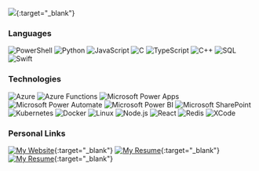 [![](https://raw.githubusercontent.com/deanlongstaff/deanlongstaff/main/GitHub%20Profile%20Banner.gif)](https://deanlongstaff.com/){:target="_blank"}

### Languages

![PowerShell](https://img.shields.io/badge/-PowerShell-000?&logo=PowerShell)
![Python](https://img.shields.io/badge/-Python-000?&logo=Python)
![JavaScript](https://img.shields.io/badge/-JavaScript-000?&logo=JavaScript)
![C](https://img.shields.io/badge/-C-000?&logo=C)
![TypeScript](https://img.shields.io/badge/-TypeScript-000?&logo=TypeScript)
![C++](https://img.shields.io/badge/-C++-000?&logo=c%2b%2b&logoColor=00599C)
![SQL](https://img.shields.io/badge/-SQL-000?&logo=MySQL)
![Swift](https://img.shields.io/badge/-Swift-000?&logo=Swift)

### Technologies
![Azure](https://img.shields.io/badge/-Microsoft%20Azure-000?&logo=Microsoft-Azure&logoColor=0078D4)
![Azure Functions](https://img.shields.io/badge/-Microsoft%20Azure%20Functions-000?&logo=Azure-Functions&logoColor=0062AD)
![Microsoft Power Apps](https://img.shields.io/badge/-Microsoft%20Power%20Apps-000?&logo=Power-Apps&logoColor=742774)
![Microsoft Power Automate](https://img.shields.io/badge/-Microsoft%20Power%20Automate-000?&logo=Power-Automate&logoColor=0066FF)
![Microsoft Power BI](https://img.shields.io/badge/-Microsoft%20Power%20BI-000?&logo=Power-BI&logoColor=F2C811)
![Microsoft SharePoint](https://img.shields.io/badge/-Microsoft%20SharePoint-000?&logo=Microsoft-SharePoint&logoColor=0078D4)
![Kubernetes](https://img.shields.io/badge/-Kubernetes-000?&logo=Kubernetes&logoColor=326CE5)
![Docker](https://img.shields.io/badge/-Docker-000?&logo=Docker&logoColor=2496ED)
![Linux](https://img.shields.io/badge/-Linux-000?&logo=Linux&logoColor=#FCC624)
![Node.js](https://img.shields.io/badge/-Node.js-000?&logo=node.js&logoColor=339933)
![React](https://img.shields.io/badge/-React-000?&logo=React&logoColor=61DAFB)
![Redis](https://img.shields.io/badge/-Redis-000?&logo=Redis&logoColor=DC382D)
![XCode](https://img.shields.io/badge/-XCode-000?&logo=XCode&logoColor=147EFB)

### Personal Links
[![My Website](https://img.shields.io/badge/-My%20Personal%20Website-000?&logo=Internet-Explorer&logoColor=0078D4)](https://deanlongstaff.com/){:target="_blank"}
[![My Resume](https://img.shields.io/badge/-My%20Resume/CV-000?&logo=Leaflet&logoColor=199900)](https://cv.deanlongstaff.com/){:target="_blank"}
[![My Resume](https://img.shields.io/badge/-My%20Spotify-000?&logo=Spotify&logoColor=1DB954)](https://open.spotify.com/artist/2RSjVO85Cd5sXm0CSBGT57?si=g_FcOoPYTR6TtT4Aeeumqg){:target="_blank"}